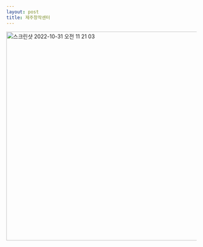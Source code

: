 ```yaml
---
layout: post
title: 제주창작센터
---
```


<img width="552" alt="스크린샷 2022-10-31 오전 11 21 03" src="https://user-images.githubusercontent.com/81041256/198918002-b6b0ec52-4604-4be7-92fa-22c9b350089b.png">
